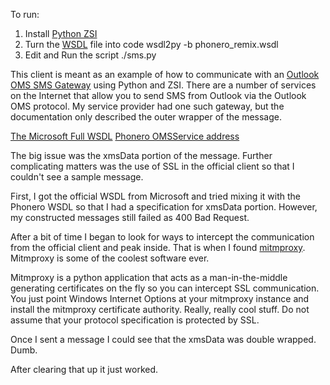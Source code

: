 To run:
1) Install [Python ZSI][1]
2) Turn the [WSDL][2] file into code
   wsdl2py -b phonero_remix.wsdl
3) Edit and Run the script
   ./sms.py


This client is meant as an example of how to communicate with an [Outlook OMS SMS Gateway][3] using Python and ZSI. There are a number of services on the Internet that allow you to send SMS from Outlook via the Outlook OMS protocol. My service provider had one such gateway, but the documentation only described the outer wrapper of the message.

[The Microsoft Full WSDL][4]
[Phonero OMSService address][5]

The big issue was the xmsData portion of the message. Further complicating matters was the use of SSL in the official client so that I couldn't see a sample message.

First, I got the official WSDL from Microsoft and tried mixing it with the Phonero WSDL so that I had a specification for xmsData portion. However, my constructed messages still failed as 400 Bad Request.

After a bit of time I began to look for ways to intercept the communication from the official client and peak inside. That is when I found [mitmproxy][6]. Mitmproxy is some of the coolest software ever.


Mitmproxy is a python application that acts as a man-in-the-middle generating certificates on the fly so you can intercept SSL communication. You just point Windows Internet Options at your mitmproxy instance and install the mitmproxy certificate authority. Really, really cool stuff. Do not assume that your protocol specification is protected by SSL.

Once I sent a message I could see that the xmsData was double wrapped. Dumb.

<xmsData>
   <xmsData>
   </xmsData>
</xmsData>

After clearing that up it just worked.

[1]: http://pywebsvcs.sourceforge.net
[2]: http://en.wikipedia.org/wiki/Web_Services_Description_Language
[3]: http://msdn.microsoft.com/en-us/library/ff606754.aspx
[4]: http://msdn.microsoft.com/en-us/library/dd965730(v=office.12).aspx
[5]: https://services.gomobile.no/omsservice.asmx
[6]: http://mitmproxy.org

